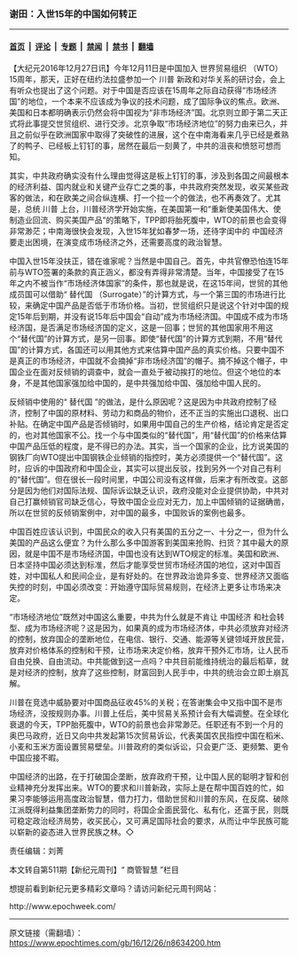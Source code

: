 ### 谢田：入世15年的中国如何转正

---

#### [首页](../../../..?n8634200) &nbsp;|&nbsp; [评论](../../../../../epoch-comment?n8634200) &nbsp;|&nbsp; [专题](../../../../../epoch-special?n8634200) &nbsp;|&nbsp; [禁闻](../../../../../epoch-news?n8634200) &nbsp;|&nbsp; [禁书](../../../../../books?n8634200) &nbsp;|&nbsp; [翻墙](https://github.com/gfw-breaker/nogfw/blob/master/README.md?n8634200)


<div class="post_content" id="artbody" itemprop="articleBody">
 <!-- article content begin -->
 <p>
  【大纪元2016年12月27日讯】今年12月11日是中国加入
  <ok href="https://www.epochtimes.com/gb/tag/%E4%B8%96%E7%95%8C%E8%B4%B8%E6%98%93%E7%BB%84%E7%BB%87.html">
   世界贸易组织
  </ok>
  （WTO）15周年，那天，正好在纽约法拉盛参加一个
  <ok href="https://www.epochtimes.com/gb/tag/%E5%B7%9D%E6%99%AE.html">
   川普
  </ok>
  新政和对华关系的研讨会，会上有听众也提出了这个问题。对于中国是否应该在15周年之际自动获得“市场经济国”的地位，一个本来不应该成为争议的技术问题，成了国际争议的焦点。欧洲、美国和日本都明确表示仍然会将中国视为“非市场经济”国。北京则立即于第二天正式将此事提交世贸组织、进行交涉。北京争取“市场经济地位”的努力由来已久，并且之前似乎在欧洲国家中取得了突破性的进展，这个在中南海看来几乎已经是煮熟了的鸭子、已经板上钉钉的事，居然在最后一刻黄了，中共的沮丧和愤怒可想而知。
 </p>
 <p>
  其实，中共政府确实没有什么理由觉得这是板上钉钉的事，涉及到各国之间最根本的经济利益、国内就业和关键产业存亡之类的事，中共政府突然发现，收买某些政客的做法，和在欧美之间合纵连横、打一个拉一个的做法，也不再奏效了。尤其是，总统
  <ok href="https://www.epochtimes.com/gb/tag/%E5%B7%9D%E6%99%AE.html">
   川普
  </ok>
  上台，川普经济学开始实施，在美国第一和“重新使美国伟大、使制造业回流、购买美国产品”的策略下，TPP即将胎死腹中，WTO的前景也会变得非常渺茫；中南海很快会发现，入世15年犹如春梦一场，还待字闺中的
  <ok href="https://www.epochtimes.com/gb/tag/%E4%B8%AD%E5%9B%BD%E7%BB%8F%E6%B5%8E.html">
   中国经济
  </ok>
  要走出困境，在演变成市场经济之外，还需要高度的政治智慧。
 </p>
 <p>
  中国入世15年没扶正，错在谁家呢？当然是中国自己。首先，中共官僚恐怕连15年前与WTO签署的条款的真正涵义，都没有弄得非常清楚。当年，中国接受了在15年之内不被当作“市场经济体国家”的条件，那也就是说，在这15年间，世贸的其他成员国可以借助“
  <ok href="https://www.epochtimes.com/gb/tag/%E6%9B%BF%E4%BB%A3%E5%9B%BD.html">
   替代国
  </ok>
  （Surrogate）”的计算方式，与一个第三国的市场进行比较，来确定中国产品是否低于市场价格。当初，世贸组织只是说这个针对中国的规定15年后到期，并没有说15年后中国会“自动”成为市场经济国。中国成不成为市场经济国，是否满足市场经济国的定义，这是一回事；世贸的其他国家用不用这个“替代国”的计算方式，是另一回事。即使“替代国”的计算方式到期，不用“替代国”的计算方式，各国还可以用其他方式来估算中国产品的真实价格。只要中国不是真正的市场经济，中国就不会摘掉“非市场经济国”的帽子。摘不掉这个帽子，中国企业在面对反倾销的调查中，就会一直处于被动挨打的地位。但这个地位的本身，不是其他国家强加给中国的，是中共强加给中国、强加给中国人民的。
 </p>
 <p>
  反倾销中使用的“
  <ok href="https://www.epochtimes.com/gb/tag/%E6%9B%BF%E4%BB%A3%E5%9B%BD.html">
   替代国
  </ok>
  ”的做法，是什么原因呢？这是因为中共政府控制了经济，控制了中国的原材料、劳动力和商品的物价，还不正当的实施出口退税、出口补贴。在确定中国产品是否倾销时，如果用中国自己的生产价格，结论肯定是否定的，也对其他国家不公。找一个与中国类似的“替代国”，用“替代国”的价格来估算中国产品压低的程度，是不得已的办法。其实，当一个国家的企业，比方说美国的钢铁厂向WTO提出中国钢铁企业倾销的指控时，美方必须提供一个“替代国”。这时，应诉的中国政府和中国企业，其实可以提出反驳，找到另外一个对自己有利的“替代国”。但在很长一段时间里，中国公司没有这样做，后来才有所改变。这部分是因为他们对国际法规、国际诉讼缺乏认识，政府没能对企业提供协助，中共对自己打赢倾销官司缺乏信心，导致中国企业应对无力，加上中国倾销的证据确凿，所以在世贸的反倾销案例中，对中国的最多，中国败诉的案例也最多。
 </p>
 <p>
  中国百姓应该认识到，中国民众的收入只有美国的五分之一、十分之一，但为什么美国的产品这么便宜？为什么那么多中国游客到美国来抢购、扫货？其中最大的原因，就是中国不是市场经济国，中国也没有达到WTO规定的标准。美国和欧洲、日本坚持中国必须达到标准，然后才能享受世贸市场经济国的地位，这对中国百姓，对中国私人和民间企业，是有好处的。在世界政治诡异多变、世界经济又面临失控的时刻，中国必须改变：开始遵守国际贸易规则，在经济上更多让市场来决定。
 </p>
 <p>
  “市场经济地位”既然对中国这么重要，中共为什么就是不肯让
  <ok href="https://www.epochtimes.com/gb/tag/%E4%B8%AD%E5%9B%BD%E7%BB%8F%E6%B5%8E.html">
   中国经济
  </ok>
  和社会转型、成为市场经济呢？这是因为，如果真的成为市场经济体，中共必须放弃对经济的控制，放弃国企的垄断地位，在电信、银行、交通、能源等关键领域开放民营，放弃对价格体系的控制和干预，让市场来决定价格，放弃干预外汇市场，让人民币自由兑换、自由流动。中共能做到这一点吗？中共目前能维持统治的最后稻草，就是对经济的控制，放弃了这些控制，财富回到人民手中，中共的统治会立即土崩瓦解。
 </p>
 <p>
  川普在竞选中威胁要对中国商品征收45%的关税；在答谢集会中又指中国不是市场经济，没按规则办事。川普上任后，美中贸易关系预计会有大幅调整。在全球化衰退的今天，TPP胎死腹中，WTO的前景也会非常渺茫。任职还有不到一个月的奥巴马政府，近日又向中共发起第15次贸易诉讼，代表美国农民指控中国在稻米、小麦和玉米方面设置贸易壁垒。川普政府的类似诉讼，只会更广泛、更频繁、更令中国应接不暇。
 </p>
 <p>
  中国经济的出路，在于打破国企垄断，放弃政府干预，让中国人民的聪明才智和创业精神充分发挥出来。WTO的要求和川普新政，实际上是在帮中国百姓的忙，如果习李能够运用高度政治智慧，借力打力，借助世贸和川普的东风，在反腐、破除江派既得利益集团垄断势力的同时，将国企全面民营化、私有化，还富于民，则既可稳定政治经济局势，收买民心，又可满足国际社会的要求，从而让中华民族可能以崭新的姿态进入世界民族之林。◇
 </p>
 <p>
  责任编辑：刘菁
 </p>
 <p>
  本文转自第511期【新纪元周刊】“
  <ok href="http://mag.epochtimes.com/gb/type24.htm">
   商管智慧
  </ok>
  ”栏目
 </p>
 <p>
  想提前看到新纪元更多精彩文章吗？请访问新纪元周刊网站：
 </p>
 <p>
  <ok href="http://www.epochweek.com/" target="_blank">
   http://www.epochweek.com/
  </ok>
 </p>
 <!-- article content end -->
 <div id="below_article_ad">
 </div>
</div>


---

原文链接（需翻墙）：https://www.epochtimes.com/gb/16/12/26/n8634200.htm